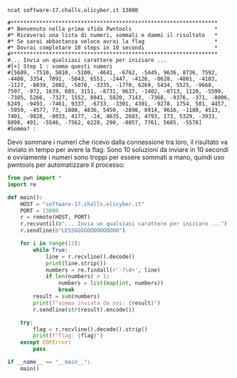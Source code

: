 `ncat software-17.challs.olicyber.it 13000`
```
#*****************************************************************
#* Benvenuto nella prima sfida Pwntools                          *
#* Riceverai una lista di numeri, sommali e dammi il risultato   *
#* Se sarai abbastanza veloce avrai la flag                      *
#* Dovrai completare 10 steps in 10 secondi                      *
#*****************************************************************
#... Invia un qualsiasi carattere per iniziare ...
#[+] Step 1 : somma questi numeri
#[5689, -7510, 5010, -5100, -4641, -6762, -5445, 9636, 8736, 7592, -4408, 3354, 7091, -5043, 6551, -2447, -4126, -8628, -4861, -4103, -1127, -8039, 2802, -5078, -3335, -1770, 6269, 5434, 5525, -9668, 7597, -972, 1639, 685, 3151, -8731, 9637, -1402, -8713, 1120, -5599, -7385, 5266, -7327, 1552, 8941, 5820, 7143, -7368, -9376, -371, -8006, 6249, -9493, -7461, 9337, -6733, -3301, 4301, -9278, 1754, 501, 4457, -5959, -4577, 73, 1808, 4836, 5450, -2898, 8914, 9616, -1180, 4513, 7401, -9828, -8033, 4177, -24, 4635, 2683, 4793, 173, 5329, -3933, 8898, 491, -5546, -7562, 6228, 290, -8057, 7761, 5685, -5578]
#Somma? :
```

Devo sommare i numeri che ricevo dalla connessione tra loro, il risultato va inviato in tempo per avere la flag. Sono 10 soluzioni da inviare in 10 secondi e ovviamente i numeri sono troppi per essere sommati a mano, quindi uso pwntools per automatizzare il processo:

```python
from pwn import *
import re

def main():
    HOST = "software-17.challs.olicyber.it"
    PORT = 13000
    r = remote(HOST, PORT)
    r.recvuntil(b"... Invia un qualsiasi carattere per iniziare ...")
    r.sendline(b"LESSGGGGOOOOOOOOOO")

    for i in range(11):
        while True:
            line = r.recvline().decode()
            print(line.strip())
            numbers = re.findall(r'-?\d+', line)
            if len(numbers) > 1:
                numbers = list(map(int, numbers))
                break
        result = sum(numbers)
        print(f"somma inviata da noi: {result}")
        r.sendline(str(result).encode())

    try:
        flag = r.recvline().decode().strip()
        print(f"flag: {flag}")
    except EOFError:
        pass

if __name__ == "__main__":
    main()
```